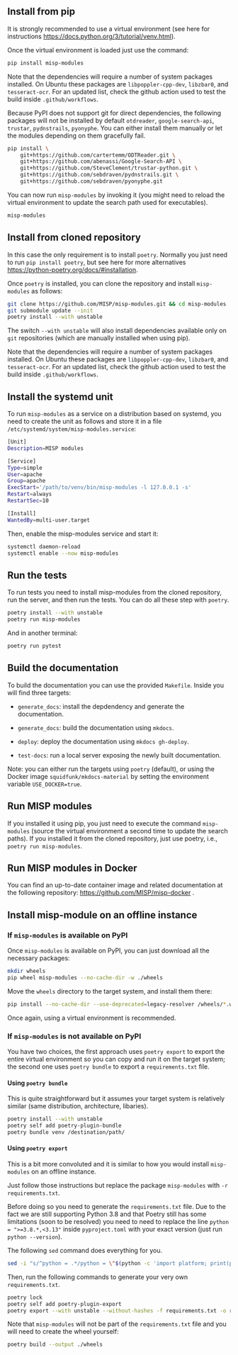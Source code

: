 ## Install from pip

It is strongly recommended to use a virtual environment (see here for instructions https://docs.python.org/3/tutorial/venv.html).

Once the virtual environment is loaded just use the command:

~~~~bash
pip install misp-modules
~~~~

Note that the dependencies will require a number of system packages installed. On Ubuntu these packages are `libpoppler-cpp-dev`, `libzbar0`, and `tesseract-ocr`. For an updated list, check the github action used to test the build inside `.github/workflows`.

Because PyPI does not support git for direct dependencies, the following packages will not be installed by default `otdreader`, `google-search-api`, `trustar`, `pydnstrails`, `pyonyphe`. You can either install them manually or let the modules depending on them gracefully fail.

~~~~bash
pip install \
	git+https://github.com/cartertemm/ODTReader.git \
	git+https://github.com/abenassi/Google-Search-API \
	git+https://github.com/SteveClement/trustar-python.git \
	git+https://github.com/sebdraven/pydnstrails.git \
	git+https://github.com/sebdraven/pyonyphe.git
~~~~

You can now run `misp-modules` by invoking it (you might need to reload the virtual environment to update the search path used for executables).

~~~~bash
misp-modules
~~~~


## Install from cloned repository

In this case the only requirement is to install `poetry`. Normally you just need to run `pip install poetry`, but see here for more alternatives https://python-poetry.org/docs/#installation.

Once `poetry` is installed, you can clone the repository and install `misp-modules` as follows:

~~~~bash
git clone https://github.com/MISP/misp-modules.git && cd misp-modules
git submodule update --init
poetry install --with unstable
~~~~

The switch `--with unstable` will also install dependencies available only on `git` repositories (which are manually installed when using pip).

Note that the dependencies will require a number of system packages installed. On Ubuntu these packages are `libpoppler-cpp-dev`, `libzbar0`, and `tesseract-ocr`. For an updated list, check the github action used to test the build inside `.github/workflows`.


## Install the systemd unit

To run `misp-modules` as a service on a distribution based on systemd, you need to create the unit as follows and store it in a file `/etc/systemd/system/misp-modules.service`:

~~~~bash
[Unit]
Description=MISP modules

[Service]
Type=simple
User=apache
Group=apache
ExecStart='/path/to/venv/bin/misp-modules -l 127.0.0.1 -s'
Restart=always
RestartSec=10

[Install]
WantedBy=multi-user.target
~~~~

Then, enable the misp-modules service and start it:
~~~~bash
systemctl daemon-reload
systemctl enable --now misp-modules
~~~~


## Run the tests

To run tests you need to install misp-modules from the cloned repository, run the server, and then run the tests. You can do all these step with `poetry`.

~~~~bash
poetry install --with unstable
poetry run misp-modules
~~~~

And in another terminal:

~~~~bash
poetry run pytest
~~~~


## Build the documentation

To build the documentation you can use the provided `Makefile`.
Inside you will find three targets:

- `generate_docs`: install the depdendency and generate the documentation.

- `generate_docs`: build the documentation using `mkdocs`.

- `deploy`: deploy the documentation using `mkdocs gh-deploy`.

- `test-docs`: run a local server exposing the newly built documentation.

Note: you can either run the targets using `poetry` (default), or using the Docker image `squidfunk/mkdocs-material` by setting the environment variable `USE_DOCKER=true`.


## Run MISP modules

If you installed it using pip, you just need to execute the command `misp-modules` (source the virtual environment a second time to update the search paths). If you installed it from the cloned repository, just use poetry, i.e., `poetry run misp-modules`.


## Run MISP modules in Docker

You can find an up-to-date container image and related documentation at the following repository: https://github.com/MISP/misp-docker .


## Install misp-module on an offline instance

### If `misp-modules` is available on PyPI

Once `misp-modules` is available on PyPI, you can just download all the necessary packages:

~~~~bash
mkdir wheels
pip wheel misp-modules --no-cache-dir -w ./wheels
~~~~

Move the `wheels` directory to the target system, and install them there:

~~~~bash
pip install --no-cache-dir --use-deprecated=legacy-resolver /wheels/*.whl
~~~~

Once again, using a virtual environment is recommended.

### If `misp-modules` is not available on PyPI

You have two choices, the first approach uses `poetry export` to export the entire virtual environment so you can copy and run it on the target system; the second one uses `poetry bundle` to export a `requirements.txt` file.

#### Using `poetry bundle`

This is quite straightforward but it assumes your target system is relatively similar (same distribution, architecture, libaries).

~~~~bash
poetry install --with unstable
poetry self add poetry-plugin-bundle
poetry bundle venv /destination/path/
~~~~

#### Using `poetry export`

This is a bit more convoluted and it is similar to how you would install `misp-modules` on an offline instance.

Just follow those instructions but replace the package `misp-modules` with `-r requirements.txt`.

Before doing so you need to generate the `requirements.txt` file. Due to the fact we are still supporting Python 3.8 and that Poetry still has some limitations (soon to be resolved) you need to need to replace the line `python = ">=3.8.*,<3.13"` inside `pyproject.toml` with your exact version (just run `python --version`).

The following `sed` command does everything for you.

~~~~bash
sed -i "s/^python = .*/python = \"$(python -c 'import platform; print(platform.python_version())')\"/" pyproject.toml
~~~~

Then, run the following commands to generate your very own `requirements.txt`.

~~~~bash
poetry lock
poetry self add poetry-plugin-export
poetry export --with unstable --without-hashes -f requirements.txt -o requirements.txt
~~~~

Note that `misp-modules` will not be part of the `requirements.txt` file and you will need to create the wheel yourself:

~~~~bash
poetry build --output ./wheels
~~~~

